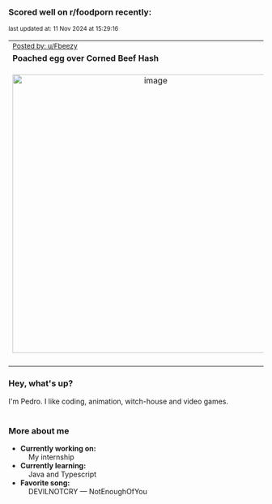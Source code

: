 ### Scored well on r/foodporn recently:

<p align="left"><sub>last updated at: 11 Nov 2024 at 15:29:16</sub></p>

|   |
| --- |
| <sub>[Posted by: u/Fbeezy][source]</sub> |
| **Poached egg over Corned Beef Hash** | 
|<p align="center"> <img alt="image" src="https://i.redd.it/7iih15vztpxd1.jpeg" width="550" /> </p>|
|   |

### Hey, what's up?

I'm Pedro. I like coding, animation, witch-house and video games.<br><br>

### More about me
- **Currently working on:**  
&nbsp;&nbsp;&nbsp;&nbsp;My internship
- **Currently learning:**  
&nbsp;&nbsp;&nbsp;&nbsp;Java and Typescript
- **Favorite song:**  
&nbsp;&nbsp;&nbsp;&nbsp;DEVILNOTCRY — NotEnoughOfYou<br><br>

  



  
  
  
[linkedin]: https://linkedin.com/in/pedro-h-r-gomes-8a487b14a/
[gmail]: mailto:pilique11@gmail.com
[source]: https://reddit.com/r/FoodPorn/comments/1gexo7d/poached_egg_over_corned_beef_hash/
[redditAPI]: https://www.reddit.com/dev/api/